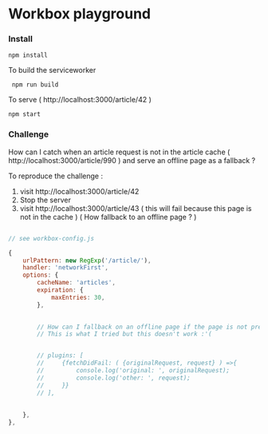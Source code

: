 # Workbox playground 


### Install 

``` npm install ```

To build the serviceworker

``` npm run build```

To serve ( http://localhost:3000/article/42 )

``` npm start ```


### Challenge 

How can I catch when an article request is not in the article cache ( http://localhost:3000/article/990 ) and serve an offline page as a fallback ? 



To reproduce the challenge : 

1)  visit http://localhost:3000/article/42
2)  Stop the server 
2)  visit http://localhost:3000/article/43 ( this will fail because this page is not in the cache ) ( How fallback to an offline page ? )



```JavaScript 

// see workbox-config.js 

{
    urlPattern: new RegExp('/article/'),
    handler: 'networkFirst',
    options: {
        cacheName: 'articles',
        expiration: {
            maxEntries: 30,
        },
        

        // How can I fallback on an offline page if the page is not present on the "articles" cache ? 
        // This is what I tried but this doesn't work :'( 


        // plugins: [
        //     {fetchDidFail: ( {originalRequest, request} ) =>{
        //         console.log('original: ', originalRequest);
        //         console.log('other: ', request);
        //     }}
        // ],
        
        
    }, 
}, 

```


